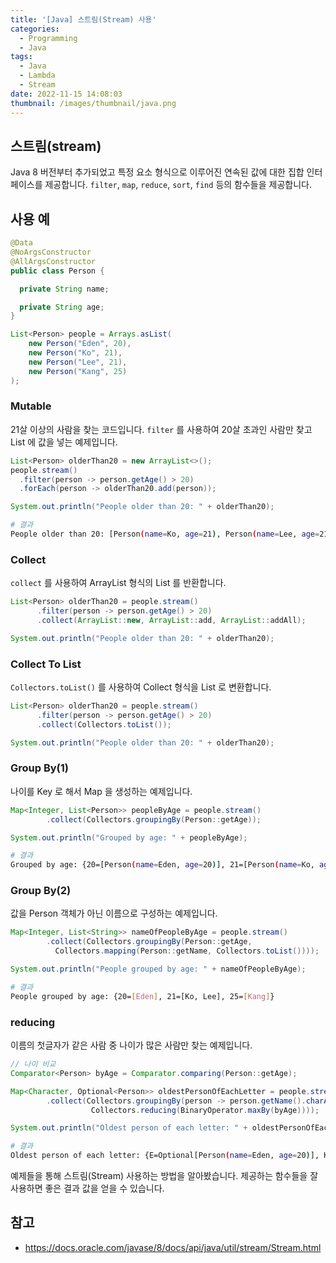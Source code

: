 ```yaml
---
title: '[Java] 스트림(Stream) 사용'
categories:
  - Programming
  - Java
tags:
  - Java
  - Lambda
  - Stream
date: 2022-11-15 14:08:03
thumbnail: /images/thumbnail/java.png
---
```


## 스트림(stream)

Java 8 버전부터 추가되었고 특정 요소 형식으로 이루어진 연속된 값에 대한 집합 인터페이스를 제공합니다.
`filter`, `map`, `reduce`, `sort`, `find` 등의 함수들을 제공합니다.

## 사용 예

```java
@Data
@NoArgsConstructor
@AllArgsConstructor
public class Person {

  private String name;

  private String age;
}
```

```java
List<Person> people = Arrays.asList(
    new Person("Eden", 20),
    new Person("Ko", 21),
    new Person("Lee", 21),
    new Person("Kang", 25)
);
```

### Mutable

21살 이상의 사람을 찾는 코드입니다. `filter` 를 사용하여 20살 초과인 사람만 찾고 List 에 값을 넣는 예제입니다.

```java
List<Person> olderThan20 = new ArrayList<>();
people.stream()
  .filter(person -> person.getAge() > 20)
  .forEach(person -> olderThan20.add(person));

System.out.println("People older than 20: " + olderThan20);
```

```bash
# 결과
People older than 20: [Person(name=Ko, age=21), Person(name=Lee, age=21), Person(name=Kang, age=25)]
```

### Collect

`collect` 를 사용하여 ArrayList 형식의 List 를 반환합니다.

```java
List<Person> olderThan20 = people.stream()
      .filter(person -> person.getAge() > 20)
      .collect(ArrayList::new, ArrayList::add, ArrayList::addAll);

System.out.println("People older than 20: " + olderThan20);
```

### Collect To List

`Collectors.toList()` 를 사용하여 Collect 형식을 List 로 변환합니다.

```java
List<Person> olderThan20 = people.stream()
      .filter(person -> person.getAge() > 20)
      .collect(Collectors.toList());

System.out.println("People older than 20: " + olderThan20);
```

### Group By(1)

나이를 Key 로 해서 Map 을 생성하는 예제입니다.

```java
Map<Integer, List<Person>> peopleByAge = people.stream()
        .collect(Collectors.groupingBy(Person::getAge));

System.out.println("Grouped by age: " + peopleByAge);
```

```bash
# 결과
Grouped by age: {20=[Person(name=Eden, age=20)], 21=[Person(name=Ko, age=21), Person(name=Lee, age=21)], 25=[Person(name=Kang, age=25)]}
```

### Group By(2)

값을 Person 객체가 아닌 이름으로 구성하는 예제입니다.

```java
Map<Integer, List<String>> nameOfPeopleByAge = people.stream()
        .collect(Collectors.groupingBy(Person::getAge,
          Collectors.mapping(Person::getName, Collectors.toList())));

System.out.println("People grouped by age: " + nameOfPeopleByAge);
```

```bash
# 결과
People grouped by age: {20=[Eden], 21=[Ko, Lee], 25=[Kang]}
```

### reducing

이름의 첫글자가 같은 사람 중 나이가 많은 사람만 찾는 예제입니다.

```java
// 나이 비교
Comparator<Person> byAge = Comparator.comparing(Person::getAge);

Map<Character, Optional<Person>> oldestPersonOfEachLetter = people.stream()
        .collect(Collectors.groupingBy(person -> person.getName().charAt(0),
                  Collectors.reducing(BinaryOperator.maxBy(byAge))));

System.out.println("Oldest person of each letter: " + oldestPersonOfEachLetter);
```

```bash
# 결과
Oldest person of each letter: {E=Optional[Person(name=Eden, age=20)], K=Optional[Person(name=Kang, age=25)], L=Optional[Person(name=Lee, age=21)]}
```

예제들을 통해 스트림(Stream) 사용하는 방법을 알아봤습니다. 제공하는 함수들을 잘 사용하면 좋은 결과 값을 얻을 수 있습니다.

## 참고

- https://docs.oracle.com/javase/8/docs/api/java/util/stream/Stream.html
